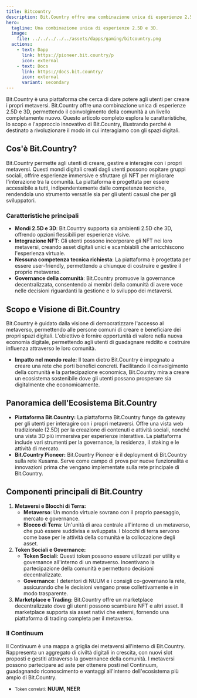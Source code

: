 ```yaml
---
title: Bitcountry
description: Bit.Country offre una combinazione unica di esperienze 2.5D e 3D, permettendo il coinvolgimento della comunità a un livello completamente nuovo
hero:
  tagline: Una combinazione unica di esperienze 2.5D e 3D.
  image: 
    file: ../../../../../assets/dapps/gaming/bitcountry.png
  actions:
    - text: Dapp
      link: https://pioneer.bit.country/p
      icon: external
    - text: Docs
      link: https://docs.bit.country/
      icon: external
      variant: secondary
---
```


Bit.Country è una piattaforma che cerca di dare potere agli utenti per creare i propri metaversi. Bit.Country offre una combinazione unica di esperienze 2.5D e 3D, permettendo il coinvolgimento della comunità a un livello completamente nuovo. Questo articolo completo esplora le caratteristiche, lo scopo e l'approccio innovativo di Bit.Country, illustrando perché è destinato a rivoluzionare il modo in cui interagiamo con gli spazi digitali.

## Cos'è Bit.Country?
Bit.Country permette agli utenti di creare, gestire e interagire con i propri metaversi. Questi mondi digitali creati dagli utenti possono ospitare gruppi sociali, offrire esperienze immersive e sfruttare gli NFT per migliorare l'interazione tra la comunità. La piattaforma è progettata per essere accessibile a tutti, indipendentemente dalle competenze tecniche, rendendola uno strumento versatile sia per gli utenti casual che per gli sviluppatori.

### Caratteristiche principali
- **Mondi 2.5D e 3D**: Bit.Country supporta sia ambienti 2.5D che 3D, offrendo opzioni flessibili per esperienze visive.
- **Integrazione NFT**: Gli utenti possono incorporare gli NFT nei loro metaversi, creando asset digitali unici e scambiabili che arricchiscono l'esperienza virtuale.
- **Nessuna competenza tecnica richiesta**: La piattaforma è progettata per essere user-friendly, permettendo a chiunque di costruire e gestire il proprio metaverso.
- **Governance della comunità**: Bit.Country promuove la governance decentralizzata, consentendo ai membri della comunità di avere voce nelle decisioni riguardanti la gestione e lo sviluppo dei metaversi.

## Scopo e Visione di Bit.Country
Bit.Country è guidato dalla visione di democratizzare l'accesso al metaverso, permettendo alle persone comuni di creare e beneficiare dei propri spazi digitali. L'obiettivo è fornire opportunità di valore nella nuova economia digitale, permettendo agli utenti di guadagnare reddito e costruire influenza attraverso le loro comunità.
- **Impatto nel mondo reale:** Il team dietro Bit.Country è impegnato a creare una rete che porti benefici concreti. Facilitando il coinvolgimento della comunità e la partecipazione economica, Bit.Country mira a creare un ecosistema sostenibile dove gli utenti possano prosperare sia digitalmente che economicamente.

## Panoramica dell'Ecosistema Bit.Country
- **Piattaforma Bit.Country:** La piattaforma Bit.Country funge da gateway per gli utenti per interagire con i propri metaversi. Offre una vista web tradizionale (2.5D) per la creazione di contenuti e attività sociali, nonché una vista 3D più immersiva per esperienze interattive. La piattaforma include vari strumenti per la governance, la residenza, il staking e le attività di mercato.
- **Bit.Country Pioneer:** Bit.Country Pioneer è il deployment di Bit.Country sulla rete Kusama. Serve come campo di prova per nuove funzionalità e innovazioni prima che vengano implementate sulla rete principale di Bit.Country.

## Componenti principali di Bit.Country
1. **Metaversi e Blocchi di Terra:**
    - **Metaverso**: Un mondo virtuale sovrano con il proprio paesaggio, mercato e governance.
    - **Blocco di Terra**: Un'unità di area centrale all'interno di un metaverso, che può essere suddivisa e sviluppata. I blocchi di terra servono come base per le attività della comunità e la collocazione degli asset.
2. **Token Sociali e Governance:**
    - **Token Sociali**: Questi token possono essere utilizzati per utility e governance all'interno di un metaverso. Incentivano la partecipazione della comunità e permettono decisioni decentralizzate.
    - **Governance**: I detentori di NUUM e i consigli co-governano la rete, assicurando che le decisioni vengano prese collettivamente e in modo trasparente.
3. **Marketplace e Trading:** Bit.Country offre un marketplace decentralizzato dove gli utenti possono scambiare NFT e altri asset. Il marketplace supporta sia asset nativi che esterni, fornendo una piattaforma di trading completa per il metaverso.

### Il Continuum
Il Continuum è una mappa a griglia dei metaversi all'interno di Bit.Country. Rappresenta un aggregato di civiltà digitali in crescita, con nuovi slot proposti e gestiti attraverso la governance della comunità. I metaversi possono partecipare ad aste per ottenere posti nel Continuum, guadagnando riconoscimento e vantaggi all'interno dell'ecosistema più ampio di Bit.Country.

- <small>Token correlati:</small> **NUUM, NEER**
